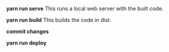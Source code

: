 **yarn run serve**
This runs a local web server with the built code.

**yarn run build**
This builds the code in dist.

**commit changes**

**yarn run deploy**